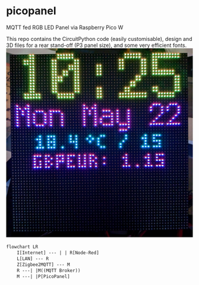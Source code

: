 # picopanel
MQTT fed RGB LED Panel via Raspberry Pico W

This repo contains the CircuitPython code (easily customisable), design and 3D files for a rear stand-off (P3 panel size), and some very efficient fonts.
![Screenshot](PicoPanel20230522.jpg)

```mermaid
flowchart LR
    I[Internet] --- | | R[Node-Red]
    L[LAN] --- R
    Z[Zigbee2MQTT] --- M
    R ---| |M((MQTT Broker))
    M ---| |P[PicoPanel]
```

